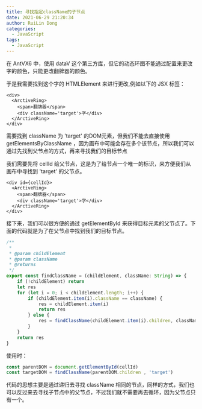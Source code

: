 ```yaml
---
title: 寻找指定className的子节点
date: 2021-06-29 21:20:34
author: RuiLin Dong
categories:
  - JavaScript
tags:
  - JavaScript
---
```


在 AntVX6 中，使用 dataV 这个第三方库，但它的动态环图不能通过配置来更改字的颜色，只能更改翻牌器的颜色。

<!-- more -->
于是我需要找到这个字的 HTMLElement 来进行更改,例如以下的 JSX 标签：
```JSX
<div>
  <ArctiveRing>
    <span>翻牌器</span>
    <div className='target'>字</div>
  </ArctiveRing>
</div>
```
需要找到 className 为 'target' 的DOM元素，但我们不能去直接使用 getElementsByClassName ，因为画布中可能会存在多个该节点，所以我们可以通过先找到父节点的方式，再来寻找我们的目标节点

我们需要先将 cellId 给父节点，这是为了给节点一个唯一的标识，来方便我们从画布中寻找到 'target' 的父节点。
```JSX
<div id={cellId}>
  <ArctiveRing>
    <span>翻牌器</span>
    <div className='target'>字</div>
  </ArctiveRing>
</div>
```

接下来，我们可以很方便的通过 getElementById 来获得目标元素的父节点了。下面的代码就是为了在父节点中找到我们的目标节点。

```js
/**
 * 
 * @param childElement 
 * @param className 
 * @returns 
 */
export const findClassName = (childElement, className: String) => {
    if (!childElement) return
    let res
    for (let i = 0; i < childElement.length; i++) {
        if (childElement.item(i).className == className) {
            res = childElement.item(i)
            return res
        } else {
            res = findClassName(childElement.item(i).children, className)
        }
    }
    return res
}
```
使用时：
```js
const parentDOM = document.getElementById(cellId)
const targetDOM = findClassName(parentDOM.children , 'target')
```
代码的思想主要是通过递归去寻找 className 相同的节点，同样的方式，我们也可以反过来去寻找子节点中的父节点，不过我们就不需要再去循环，因为父节点只有一个。
